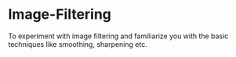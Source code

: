 # Image-Filtering
To experiment with image filtering and familiarize you with the basic techniques like smoothing, sharpening etc.
